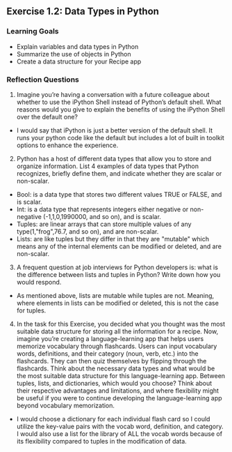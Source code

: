 ## Exercise 1.2: Data Types in Python

### Learning Goals

- Explain variables and data types in Python
- Summarize the use of objects in Python
- Create a data structure for your Recipe app

### Reflection Questions

1. Imagine you’re having a conversation with a future colleague about whether to use the iPython Shell instead of Python’s default shell. What reasons would you give to explain the benefits of using the iPython Shell over the default one?

- I would say that iPython is just a better version of the default shell. It runs your python code like the default but includes a lot of built in toolkit options to enhance the experience.

2. Python has a host of different data types that allow you to store and organize information. List 4 examples of data types that Python recognizes, briefly define them, and indicate whether they are scalar or non-scalar.

- Bool: is a data type that stores two different values TRUE or FALSE, and is scalar.
- Int: is a data type that represents integers either negative or non-negative (-1,1,0,1990000, and so on), and is scalar.
- Tuples: are linear arrays that can store multiple values of any type(1,"frog",76.7, and so on), and are non-scalar.
- Lists: are like tuples but they differ in that they are "mutable" which means any of the internal elements can be modified or deleted, and are non-scalar.

3. A frequent question at job interviews for Python developers is: what is the difference between lists and tuples in Python? Write down how you would respond.

- As mentioned above, lists are mutable while tuples are not. Meaning, where elements in lists can be modified or deleted, this is not the case for tuples.

4. In the task for this Exercise, you decided what you thought was the most suitable data structure for storing all the information for a recipe. Now, imagine you’re creating a language-learning app that helps users memorize vocabulary through flashcards. Users can input vocabulary words, definitions, and their category (noun, verb, etc.) into the flashcards. They can then quiz themselves by flipping through the flashcards. Think about the necessary data types and what would be the most suitable data structure for this language-learning app. Between tuples, lists, and dictionaries, which would you choose? Think about their respective advantages and limitations, and where flexibility might be useful if you were to continue developing the language-learning app beyond vocabulary memorization.

- I would choose a dictionary for each individual flash card so I could utilize the key-value pairs with the vocab word, definition, and category. I would also use a list for the library of ALL the vocab words because of its flexibility compared to tuples in the modification of data.
